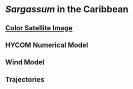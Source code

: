 # *Sargassum* in the Caribbean
## [**Color** Satellite Image](https://optics.marine.usf.edu/projects/saws.html)
## HYCOM Numerical Model
## Wind Model
## Trajectories
